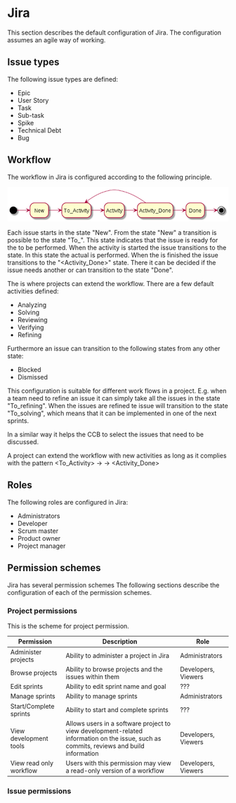 # Jira
This section describes the default configuration of Jira.
The configuration assumes an agile way of working.

## Issue types
The following issue types are defined:
* Epic
* User Story
* Task
* Sub-task
* Spike
* Technical Debt
* Bug

## Workflow
The workflow in Jira is configured according to the following principle.

![workflow](./workflow.png)

Each issue starts in the state "New". From the state "New" a transition
is possible to the state "To_<Activity>". This state indicates that
the issue is ready for the <Activity> to be performed. When the activity
is started the issue transitions to the <Activity> state. In this state
the actual <Activity> is performed. When the <Activity> is finished the
issue transitions to the "<Activity_Done>" state. There it can be decided
if the issue needs another <Activity> or can transition to the state "Done".

The <Activity> is where projects can extend the workflow. There are a
few default activities defined:
* Analyzing
* Solving
* Reviewing
* Verifying
* Refining

Furthermore an issue can transition to the following states from any
other state:
* Blocked
* Dismissed

This configuration is suitable for different work flows in a project.
E.g. when a team need to refine an issue it can simply take all the issues
in the state "To_refining". When the issues are refined te issue will
transition to the state "To_solving", which means that it can be implemented
in one of the next sprints.

In a similar way it helps the CCB to select the issues that need to be
discussed.

A project can extend the workflow with new activities as long as it
complies with the pattern <To_Activity> -> <Activity> -> <Activity_Done>

## Roles
The following roles are configured in Jira:
* Administrators
* Developer
* Scrum master
* Product owner
* Project manager


## Permission schemes
Jira has several permission schemes
The following sections describe the configuration of each of the
permission schemes.

### Project permissions
This is the scheme for project permission.

| Permission | Description | Role |
| --- |--- |---| 
| Administer projects     | Ability to administer a project in Jira | Administrators |
| Browse projects         | Ability to browse projects and the issues within them | Developers, Viewers |
| Edit sprints            | Ability to edit sprint name and goal | ??? |
| Manage sprints          | Ability to manage sprints | Administrators |
| Start/Complete sprints  | Ability to start and complete sprints | ??? |
| View development tools  | Allows users in a software project to view development-related information on the issue, such as commits, reviews and build information | Developers, Viewers |
| View read only workflow | Users with this permission may view a read-only version of a workflow | Developers, Viewers | 

### Issue permissions


